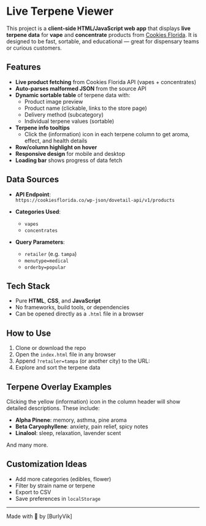 # Live Terpene Viewer

This project is a **client-side HTML/JavaScript web app** that displays **live terpene data** for **vape** and **concentrate** products from [Cookies Florida](https://cookiesflorida.co). It is designed to be fast, sortable, and educational — great for dispensary teams or curious customers.

## Features

- **Live product fetching** from Cookies Florida API (vapes + concentrates)
- **Auto-parses malformed JSON** from the source API
- **Dynamic sortable table** of terpene data with:
  - Product image preview
  - Product name (clickable, links to the store page)
  - Delivery method (subcategory)
  - Individual terpene values (sortable)
- **Terpene info tooltips**  
  - Click the (information) icon in each terpene column to get aroma, effect, and health details
- **Row/column highlight on hover**
- **Responsive design** for mobile and desktop
- **Loading bar** shows progress of data fetch

## Data Sources

- **API Endpoint**:  
  `https://cookiesflorida.co/wp-json/dovetail-api/v1/products`

- **Categories Used**:
  - `vapes`
  - `concentrates`

- **Query Parameters**:
  - `retailer` (e.g. `tampa`)
  - `menutype=medical`
  - `orderby=popular`

## Tech Stack

- Pure **HTML**, **CSS**, and **JavaScript**
- No frameworks, build tools, or dependencies
- Can be opened directly as a `.html` file in a browser

## How to Use

1. Clone or download the repo
2. Open the `index.html` file in any browser
3. Append `?retailer=tampa` (or another city) to the URL:
4. Explore and sort the terpene data

## Terpene Overlay Examples

Clicking the yellow (information) icon in the column header will show detailed descriptions. These include:

- **Alpha Pinene**: memory, asthma, pine aroma
- **Beta Caryophyllene**: anxiety, pain relief, spicy notes
- **Linalool**: sleep, relaxation, lavender scent

And many more.

## Customization Ideas

- Add more categories (edibles, flower)
- Filter by strain name or terpene
- Export to CSV
- Save preferences in `localStorage`

---

Made with 💙 by [BurlyVik]
